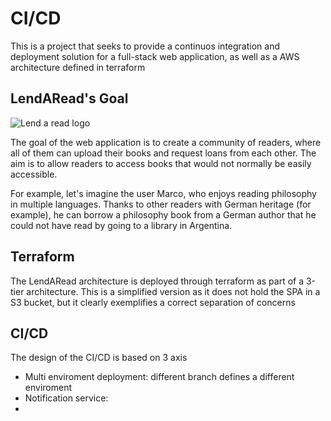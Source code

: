 # CI/CD

This is a project that seeks to provide a continuos integration and deployment solution for a full-stack web application, as well as a AWS architecture defined in terraform


## LendARead's Goal
![Lend a read logo](LLendARead2-AWS/LendARead2/frontend/public/static/logo-claro.png)

The goal of the web application is to create a community of readers, where all of them can upload their books and request loans from each other. The aim is to allow readers to access books that would not normally be easily accessible.

For example, let's imagine the user Marco, who enjoys reading philosophy in multiple languages. Thanks to other readers with German heritage (for example), he can borrow a philosophy book from a German author that he could not have read by going to a library in Argentina.


## Terraform

The LendARead architecture is deployed through terraform as part of a 3-tier architecture. This is a simplified version as it does not hold the SPA in a S3 bucket, but it clearly exemplifies a correct separation of concerns


## CI/CD

The design of the CI/CD is based on 3 axis
- Multi enviroment deployment: different branch defines a different enviroment 
- Notification service:
- 
